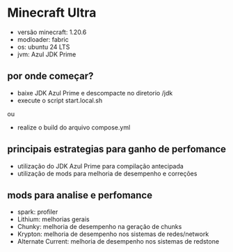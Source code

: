 # Minecraft Ultra
- versão minecraft: 1.20.6
- modloader: fabric
- os: ubuntu 24 LTS
- jvm: Azul JDK Prime

## por onde começar?
- baixe JDK Azul Prime e descompacte no diretorio /jdk
- execute o script start.local.sh

ou
- realize o build do arquivo compose.yml

## principais estrategias para ganho de perfomance
- utilização do JDK Azul Prime para compilação antecipada
- utilização de mods para melhoria de desempenho e correções

## mods para analise e perfomance
- spark: profiler
- Lithium: melhorias gerais
- Chunky: melhoria de desempenho na geração de chunks
- Krypton: melhoria de desempenho nos sistemas de redes/network
- Alternate Current: melhoria de desempenho nos sistemas de redstone

